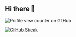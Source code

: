 ## Hi there 👋
![Profile view counter on GitHub](https://komarev.com/ghpvc/?username=hiimanshu028)

[![GitHub Streak](https://streak-stats.demolab.com/?user=hiimanshu028&theme=gotham)](https://git.io/streak-stats)
<!--
**hiimanshu028/hiimanshu028** is a ✨ _special_ ✨ repository because its `README.md` (this file) appears on your GitHub profile.

Here are some ideas to get you started:

- 🔭 I’m currently working on ...
- 🌱 I’m currently learning ...
- 👯 I’m looking to collaborate on ...
- 🤔 I’m looking for help with ...
- 💬 Ask me about ...
- 📫 How to reach me: ...
- 😄 Pronouns: ...
- ⚡ Fun fact: ...
-->
